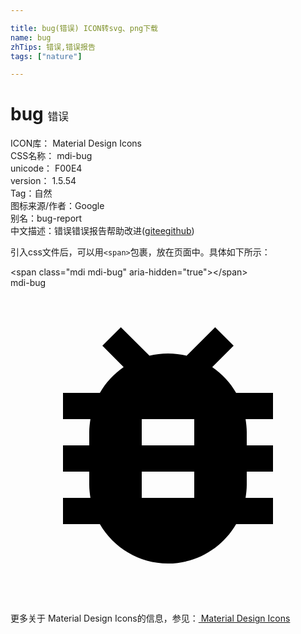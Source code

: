 ```yaml
---

title: bug(错误) ICON转svg、png下载
name: bug
zhTips: 错误,错误报告
tags: ["nature"]

---
```


# bug  <small style="font-size: 60%;font-weight: 100">错误</small>


<div class="detail-page">
<p>
<span>
ICON库：
<span class="badge-secondary badge">Material Design Icons</span> 
</span>
<br/>
<span>
CSS名称：
<span class="badge-secondary badge">mdi-bug</span> 
</span>
<br/>
<span>
unicode：
<span class="badge-secondary badge">F00E4</span> 
<copy-btn content='F00E4' btn-title=""></copy-btn>
<copy-btn :content='String.fromCodePoint(parseInt("F00E4", 16))' btn-title="复制U"></copy-btn>
</span>
<br/>
<span>
version：
<span class="badge-secondary badge">1.5.54</span> 
</span><br/><span>Tag：<span class="badge-light badge"><router-link to="/tags/nature.html">自然</router-link></span></span>
<br/>
<span>图标来源/作者：<span class="badge-light badge">Google</span></span> 
<br/>
<span>别名：<span class="badge-light badge">bug-report</span></span><br/><span class="zh-detail">中文描述：<span class="badge-primary badge">错误</span><span class="badge-primary badge">错误报告</span><span class="help-link"><span>帮助改进</span>(<a href="https://gitee.com/liuwave/icon-helper/edit/master/json/material/bug.json" target="_blank" rel="noopener noreferrer">gitee</a><a href="https://github.com/liuwave/icon-helper/edit/master/json/material/bug.json" target="_blank" rel="noopener noreferrer">github</a></span>)</span><br/>
</p>
</div>
<div class="alert alert-dark">
  <i class="mdi mdi-bug mdi-48px"></i>
  <i class="mdi mdi-bug mdi-36px"></i>
  <i class="mdi mdi-bug mdi-24px"></i>
  <i class="mdi mdi-bug mdi-18px"></i>
</div>
<div>
  <p>引入css文件后，可以用<code>&lt;span&gt;</code>包裹，放在页面中。具体如下所示：    
  </p>
  <div class="alert alert-primary" style="font-size: 14px">
    &lt;span class="mdi mdi-bug" aria-hidden="true"&gt;&lt;/span&gt;
    <copy-btn content='<span class="mdi mdi-bug" aria-hidden="true"></span>'></copy-btn>
  </div>
  <div class="alert alert-secondary">
    <i class="mdi mdi-bug"
    style="font-size: 24px"
    aria-hidden="true"></i> mdi-bug
    <copy-btn content="mdi-bug" btn-title="复制图标名称"></copy-btn>
  </div>
</div>
<div id="svg" class="svg-wrap">
<svg xmlns="http://www.w3.org/2000/svg" viewBox="0 0 24 24"><path d="M14,12H10V10H14M14,16H10V14H14M20,8H17.19C16.74,7.22 16.12,6.55 15.37,6.04L17,4.41L15.59,3L13.42,5.17C12.96,5.06 12.5,5 12,5C11.5,5 11.04,5.06 10.59,5.17L8.41,3L7,4.41L8.62,6.04C7.88,6.55 7.26,7.22 6.81,8H4V10H6.09C6.04,10.33 6,10.66 6,11V12H4V14H6V15C6,15.34 6.04,15.67 6.09,16H4V18H6.81C7.85,19.79 9.78,21 12,21C14.22,21 16.15,19.79 17.19,18H20V16H17.91C17.96,15.67 18,15.34 18,15V14H20V12H18V11C18,10.66 17.96,10.33 17.91,10H20V8Z" /></svg>
</div>
<detail full-name='mdi-bug'></detail>
    
<div><p>更多关于 Material Design Icons的信息，参见：<a target="_blank" href="https://iconhelper.cn/material.html"> Material Design Icons</a>
</p></div>
